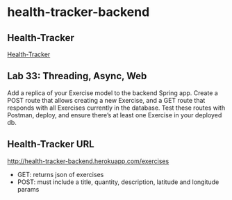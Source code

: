 # health-tracker-backend

## Health-Tracker
[Health-Tracker](https://github.com/evanslaton/health-tracker)

## Lab 33: Threading, Async, Web
Add a replica of your Exercise model to the backend Spring app. Create a POST route that allows creating a new Exercise, and a GET route that responds with all Exercises currently in the database. Test these routes with Postman, deploy, and ensure there’s at least one Exercise in your deployed db. 

## Health-Tracker URL
http://health-tracker-backend.herokuapp.com/exercises
* GET: returns json of exercises
* POST: must include a title, quantity, description, latitude and longitude params
